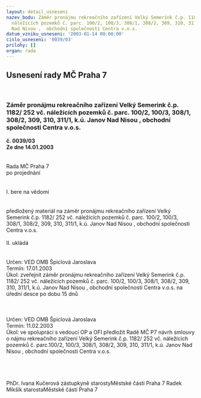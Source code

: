 ```yaml
---
layout: detail_usneseni
nazev_bodu: Záměr pronájmu rekreačního zařízení Velký Semerink č.p. 1182/ 252  vč.
  náležících pozemků č. parc. 100/2, 100/3, 308/1, 308/2, 309, 310, 311/1, k.ú. Janov
  Nad Nisou ,  obchodní společnosti Centra v.o.s.
datum_vzniku_usneseni: '2003-01-14 00:00:00'
cislo_usneseni: '0039/03'
prilohy: []
organ: rada
---
```

<div id="ucUsn_pList" class="usn">
	<span><h2>Usnesení rady MČ Praha 7 </h2>
<br></span><div class="standBody">
<span><h3>Záměr pronájmu rekreačního zařízení Velký Semerink č.p. 1182/ 252  vč. náležících pozemků č. parc. 100/2, 100/3, 308/1, 308/2, 309, 310, 311/1, k.ú. Janov Nad Nisou ,  obchodní společnosti Centra v.o.s.</h3></span><div class="center">
		<strong>č. 0039/03</strong><br>
	</div>
<div class="center">
		<strong>Ze dne 14.01.2003</strong><br><br>
	</div>
<br>Rada MČ Praha 7<br>po projednání<br><br><br>I.	bere na vědomí<br><br> <br>předložený materiál na záměr pronájmu rekreačního zařízení Velký Semerink č.p. 1182/ 252  vč. náležících pozemků č. parc. 100/2, 100/3, 308/1, 308/2, 309, 310, 311/1, k.ú. Janov Nad Nisou ,  obchodní společnosti Centra v.o.s.<br><br>II.	ukládá <br><br> <br>Určen:	VED OMB Špiclová Jaroslava<br>Termín: 17.01.2003<br>Úkol:	zveřejnit záměr pronájmu rekreačního zařízení Velký Semerink č.p. 1182/ 252  vč. náležících pozemků č. parc. 100/2, 100/3, 308/1, 308/2, 309, 310, 311/1,  k.ú. Janov Nad Nisou ,  obchodní společnosti Centra v.o.s. na úřední desce po dobu 15 dnů<br> <br><br> <br>Určen:	VED OMB Špiclová Jaroslava<br>Termín: 11.02.2003<br>Úkol:	 ve spolupráci s vedoucí OP a OFI předložit Radě MČ P7 návrh smlouvy o nájmu rekreačního zařízení Velký Semerink č.p. 1182/ 252  vč. náležících pozemků č. parc.100/2, 100/3, 308/1, 308/2, 309, 310, 311/1,  k.ú. Janov Nad Nisou ,  obchodní společnosti Centra v.o.s.  <br> <br><br> <br>	<br>PhDr. Ivana Kučerová zástupkyně starostyMěstské části Praha 7	 Radek Mikšík starostaMěstské části Praha 7<br>	<br><br>
</div>
</div>